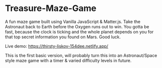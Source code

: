 # Treasure-Maze-Game
A fun maze game built using Vanilla JavaScript &amp; Matter.js. Take the Astronaut back to Earth before the Oxygen runs out to win. You gotta be fast, because the clock is ticking and the whole planet depends on you for that top secret information you found on Mars. Good luck.

Live demo: https://thirsty-liskov-154dee.netlify.app/

This is the first basic version, will probably turn this into an Astronaut/Space style maze game with a timer & varied difficulty levels in future.

